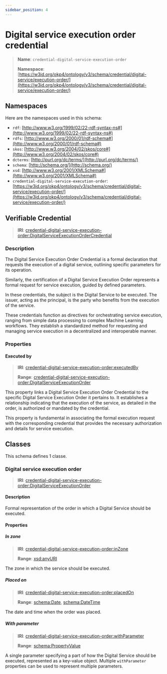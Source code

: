 ```yaml
---
sidebar_position: 4
---
```

[//]: # (This file is auto-generated. Please do not modify it yourself.)

# Digital service execution order credential

> **Name**: `credential-digital-service-execution-order`
>
> **Namespace**: [https://w3id.org/okp4/ontology/v3/schema/credential/digital-service/execution-order/](https://w3id.org/okp4/ontology/v3/schema/credential/digital-service/execution-order/)

## Namespaces

Here are the namespaces used in this schema:

- `rdf`: [http://www.w3.org/1999/02/22-rdf-syntax-ns#](http://www.w3.org/1999/02/22-rdf-syntax-ns#)
- `rdfs`: [http://www.w3.org/2000/01/rdf-schema#](http://www.w3.org/2000/01/rdf-schema#)
- `skos`: [http://www.w3.org/2004/02/skos/core#](http://www.w3.org/2004/02/skos/core#)
- `dcterms`: [http://purl.org/dc/terms/](http://purl.org/dc/terms/)
- `schema`: [http://schema.org/](http://schema.org/)
- `xsd`: [http://www.w3.org/2001/XMLSchema#](http://www.w3.org/2001/XMLSchema#)
- `credential-digital-service-execution-order`: [https://w3id.org/okp4/ontology/v3/schema/credential/digital-service/execution-order/](https://w3id.org/okp4/ontology/v3/schema/credential/digital-service/execution-order/)

## Verifiable Credential

> **IRI**: [credential-digital-service-execution-order:DigitalServiceExecutionOrderCredential](https://w3id.org/okp4/ontology/v3/schema/credential/digital-service/execution-order/DigitalServiceExecutionOrderCredential)

### Description

The Digital Service Execution Order Credential is a formal declaration that requests the execution of a digital service, outlining specific parameters for its operation.

Similarly, the certification of a Digital Service Execution Order represents a formal request for service execution, guided by defined parameters.

In these credentials, the subject is the Digital Service to be executed. The issuer, acting as the principal, is the party who benefits from the execution of the service.

These credentials function as directives for orchestrating service execution, ranging from simple data processing to complex Machine Learning workflows. They establish a standardized method for requesting and managing service execution in a decentralized and interoperable manner.

### Properties

#### Executed by
>
> **IRI**: [credential-digital-service-execution-order:executedBy](https://w3id.org/okp4/ontology/v3/schema/credential/digital-service/execution-order/executedBy)
>
> **Range**:&nbsp;[credential-digital-service-execution-order:DigitalServiceExecutionOrder](https://w3id.org/okp4/ontology/v3/schema/credential/digital-service/execution-order/DigitalServiceExecutionOrder)

This property links a Digital Service Execution Order Credential to the specific Digital Service Execution Order it pertains to. It establishes a relationship indicating that the execution of the service, as detailed in the order, is authorized or mandated by the credential.

This property is fundamental in associating the formal execution request with the corresponding credential that provides the necessary authorization and details for service execution.

## Classes

This schema defines 1 classe.

### Digital service execution order
>
> **IRI**: [credential-digital-service-execution-order:DigitalServiceExecutionOrder](https://w3id.org/okp4/ontology/v3/schema/credential/digital-service/execution-order/DigitalServiceExecutionOrder)

#### Description

Formal representation of the order in which a Digital Service should be executed.

#### Properties

##### In zone
>
> **IRI**: [credential-digital-service-execution-order:inZone](https://w3id.org/okp4/ontology/v3/schema/credential/digital-service/execution-order/inZone)
>
> **Range**:&nbsp;[xsd:anyURI](http://www.w3.org/2001/XMLSchema#anyURI)

The zone in which the service should be executed.

##### Placed on
>
> **IRI**: [credential-digital-service-execution-order:placedOn](https://w3id.org/okp4/ontology/v3/schema/credential/digital-service/execution-order/placedOn)
>
> **Range**:&nbsp;[schema:Date](http://schema.org/Date), [schema:DateTime](http://schema.org/DateTime)

The date and time when the order was placed.

##### With parameter
>
> **IRI**: [credential-digital-service-execution-order:withParameter](https://w3id.org/okp4/ontology/v3/schema/credential/digital-service/execution-order/withParameter)
>
> **Range**:&nbsp;[schema:PropertyValue](http://schema.org/PropertyValue)

A single parameter specifying a part of how the Digital Service should be executed, represented as a key-value object. Multiple `withParameter` properties can be used to represent multiple parameters.
